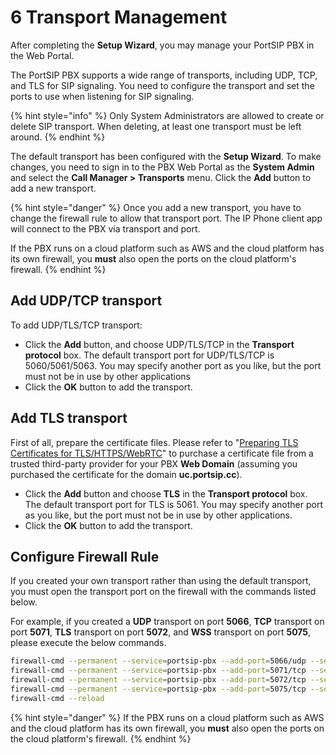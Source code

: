 # 6 Transport Management

After completing the **Setup Wizard**, you may manage your PortSIP PBX in the Web Portal.

The PortSIP PBX supports a wide range of transports, including UDP, TCP, and TLS for SIP signaling. You need to configure the transport and set the ports to use when listening for SIP signaling.

{% hint style="info" %}
Only System Administrators are allowed to create or delete SIP transport. When deleting, at least one transport must be left around.
{% endhint %}

The default transport has been configured with the **Setup Wizard**. To make changes, you need to sign in to the PBX Web Portal as the **System Admin** and select the **Call Manager > Transports** menu. Click the **Add** button to add a new transport.

{% hint style="danger" %}
Once you add a new transport, you have to change the firewall rule to allow that transport port. The IP Phone client app will connect to the PBX via transport and port.

If the PBX runs on a cloud platform such as AWS and the cloud platform has its own firewall, you **must** also open the ports on the cloud platform's firewall.
{% endhint %}



## Add UDP/TCP transport

To add UDP/TLS/TCP transport:

* Click the **Add** button, and choose UDP/TLS/TCP in the **Transport protocol** box. The default transport port for UDP/TLS/TCP is 5060/5061/5063. You may specify another port as you like, but the port must not be in use by other applications
* Click the **OK** button to add the transport.

## Add TLS transport

First of all, prepare the certificate files. Please refer to "[Preparing TLS Certificates for TLS/HTTPS/WebRTC](certificates-for-tls-https-webrtc/)" to purchase a certificate file from a trusted third-party provider for your PBX **Web Domain** (assuming you purchased the certificate for the domain **uc.portsip.cc**).

* Click the **Add** button and choose **TLS** in the **Transport protocol** box. The default transport port for TLS is 5061. You may specify another port as you like, but the port must not be in use by other applications.
* Click the **OK** button to add the transport.

## Configure Firewall Rule

If you created your own transport rather than using the default transport, you must open the transport port on the firewall with the commands listed below.

For example, if you created a **UDP** transport on port **5066**, **TCP** transport on port **5071**, **TLS** transport on port **5072**, and **WSS** transport on port **5075**, please execute the below commands.

```bash
firewall-cmd --permanent --service=portsip-pbx --add-port=5066/udp --set-description="PortSIP PBX"
firewall-cmd --permanent --service=portsip-pbx --add-port=5071/tcp --set-description="PortSIP PBX"
firewall-cmd --permanent --service=portsip-pbx --add-port=5072/tcp --set-description="PortSIP PBX"
firewall-cmd --permanent --service=portsip-pbx --add-port=5075/tcp --set-description="PortSIP PBX"
firewall-cmd --reload
```

{% hint style="danger" %}
If the PBX runs on a cloud platform such as AWS and the cloud platform has its own firewall, you **must** also open the ports on the cloud platform's firewall.
{% endhint %}




